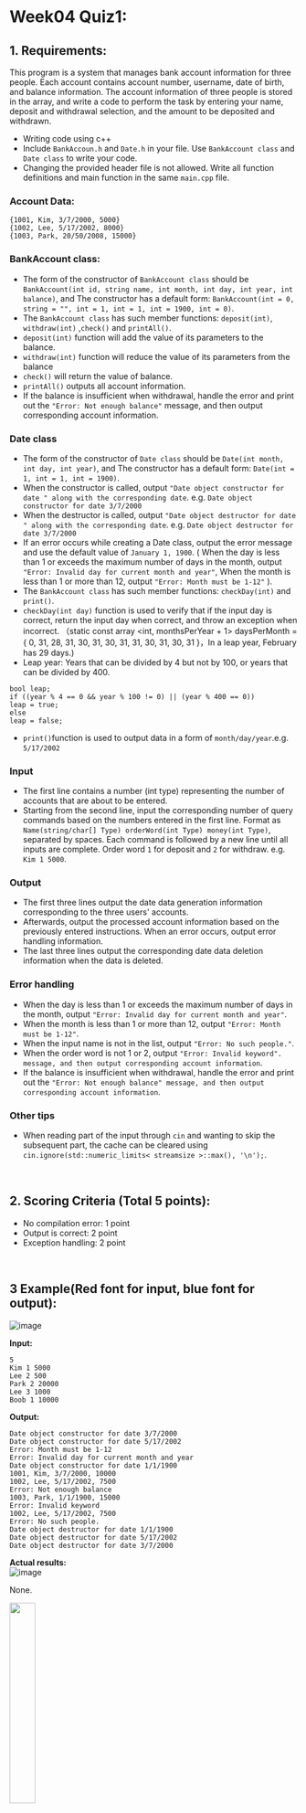 # Week04 Quiz1:

## 1. Requirements:

This program is a system that manages bank account information for three people. Each account contains account number, username, date of birth, and balance information. The account information of three people is stored in the array, and write a code to perform the task by entering your name, deposit and withdrawal selection, and the amount to be deposited and withdrawn.

- Writing code using c++
- Include `BankAccoun.h` and `Date.h` in your file. Use `BankAccount class` and `Date class` to write your code.
- Changing the provided header file is not allowed. Write all function definitions and main function in the same `main.cpp` file.


### Account Data:  
```
{1001, Kim, 3/7/2000, 5000}  
{1002, Lee, 5/17/2002, 8000}  
{1003, Park, 20/50/2008, 15000}
```

### BankAccount class:
- The form of the constructor of `BankAccount class` should be `BankAccount(int id, string name, int month, int day, int year, int balance)`, and The constructor has a default form: `BankAccount(int = 0, string = "", int = 1, int = 1, int = 1900, int = 0)`.
- The `BankAccount class` has such member functions: `deposit(int)`, `withdraw(int)` ,`check()` and `printAll()`.
- `deposit(int)` function will add the value of its parameters to the balance.
- `withdraw(int)` function will reduce the value of its parameters from the balance
- `check()` will return the value of balance.
- `printAll()` outputs all account information.
- If the balance is insufficient when withdrawal, handle the error and print out the `"Error: Not enough balance"` message, and then output corresponding account information.

### Date class
- The form of the constructor of `Date class` should be `Date(int month, int day, int year)`, and The constructor has a default form: `Date(int = 1, int = 1, int = 1900)`.
- When the constructor is called, output `"Date object constructor for date " along with the corresponding date`. e.g. `Date object constructor for date 3/7/2000`
- When the destructor is called, output `"Date object destructor for date " along with the corresponding date`. e.g. `Date object destructor for date 3/7/2000`
- If an error occurs while creating a Date class, output the error message and use the default value of `January 1, 1900`. ( When the day is less than 1 or exceeds the maximum number of days in the month, output `"Error: Invalid day for current month and year"`, When the month is less than 1 or more than 12, output `"Error: Month must be 1-12"` ).
- The `BankAccount class` has such member functions: `checkDay(int)` and `print()`.
- `checkDay(int day)` function is used to verify that if the  input day is correct, return the input day when correct, and throw an exception when incorrect. （static const array <int, monthsPerYear + 1> daysPerMonth = { 0, 31, 28, 31, 30, 31, 30, 31, 31, 30, 31, 30, 31 }，In a leap year, February has 29 days.)
- Leap year: Years that can be divided by 4 but not by 100, or years that can be divided by 400.
```
bool leap;
if ((year % 4 == 0 && year % 100 != 0) || (year % 400 == 0))
leap = true;
else
leap = false;
```
- `print()`function is used to output data in a form of `month/day/year`.e.g. `5/17/2002`   


### Input
- The first line contains a number (int type) representing the number of accounts that are about to be entered.
- Starting from the second line, input the corresponding number of query commands based on the numbers entered in the first line. Format as `Name(string/char[] Type) orderWord(int Type) money(int Type)`, separated by spaces. Each command is followed by a new line until all inputs are complete. Order word `1` for deposit and `2` for withdraw. e.g. `Kim 1 5000`. 

### Output  

- The first three lines output the date data generation information corresponding to the three users' accounts.
- Afterwards, output the processed account information based on the previously entered instructions. When an error occurs, output error handling information.
- The last three lines output the corresponding date data deletion information when the data is deleted.

### Error handling

- When the day is less than 1 or exceeds the maximum number of days in the month, output `"Error: Invalid day for current month and year"`.
- When the month is less than 1 or more than 12, output `"Error: Month must be 1-12"`.
- When the input name is not in the list, output `"Error: No such people."`.
- When the order word is not 1 or 2, output `"Error: Invalid keyword". message, and then output corresponding account information`.
- If the balance is insufficient when withdrawal, handle the error and print out the `"Error: Not enough balance" message, and then output corresponding account information`.

### Other tips
- When reading part of the input through `cin` and wanting to skip the subsequent part, the cache can be cleared using `cin.ignore(std::numeric_limits< streamsize >::max(), '\n');`.

<br/>

## 2. Scoring Criteria (Total 5 points):

- No compilation error: 1 point
- Output is correct: 2 point
- Exception handling: 2 point

<br/>

## 3 Example(Red font for input, blue font for output):
![image](https://github.com/chyh001228/images/blob/main/w4q1.png)

**Input:**

```
5
Kim 1 5000
Lee 2 500
Park 2 20000
Lee 3 1000
Boob 1 10000
```

**Output:**

```
Date object constructor for date 3/7/2000
Date object constructor for date 5/17/2002
Error: Month must be 1-12
Error: Invalid day for current month and year
Date object constructor for date 1/1/1900
1001, Kim, 3/7/2000, 10000
1002, Lee, 5/17/2002, 7500
Error: Not enough balance
1003, Park, 1/1/1900, 15000
Error: Invalid keyword
1002, Lee, 5/17/2002, 7500
Error: No such people.
Date object destructor for date 1/1/1900
Date object destructor for date 5/17/2002
Date object destructor for date 3/7/2000
```

**Actual results:**  
![image](https://github.com/chyh001228/images/blob/main/w4q1_c.png)

None.

<img src="https://cdn.imweb.me/upload/S201906178853c3e170808/c5d876d707352.jpg" width=30% align=center />
